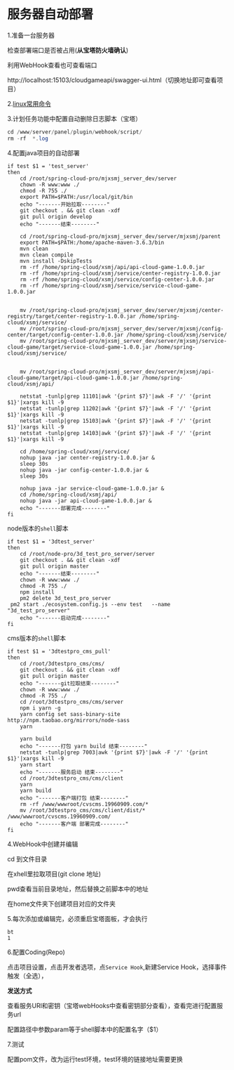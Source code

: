 # 服务器自动部署



1.准备一台服务器

检查部署端口是否被占用(**从宝塔防火墙确认**)

利用WebHook查看也可查看端口

http://localhost:15103/cloudgameapi/swagger-ui.html（切换地址即可查看项目）



2.[linux常用命令](http://note.youdao.com/noteshare?id=8f657e40e8f1ec07cf5881187b83decc&sub=C82478BD4DAE48CA80E1F03F6F180E28)



3.计划任务功能中配置自动删除日志脚本（宝塔）

```java
cd /www/server/panel/plugin/webhook/script/
rm -rf  *.log
```



4.配置java项目的自动部署

```shell
if test $1 = 'test_server'
then
    cd /root/spring-cloud-pro/mjxsmj_server_dev/server
    chown -R www:www ./
    chmod -R 755 ./
    export PATH=$PATH:/usr/local/git/bin
    echo "-------开始拉取--------"
    git checkout . && git clean -xdf
    git pull origin develop
    echo "-------结束--------"
    
    cd /root/spring-cloud-pro/mjxsmj_server_dev/server/mjxsmj/parent
    export PATH=$PATH:/home/apache-maven-3.6.3/bin
    mvn clean
    mvn clean compile
    mvn install -DskipTests
    rm -rf /home/spring-cloud/xsmj/api/api-cloud-game-1.0.0.jar
    rm -rf /home/spring-cloud/xsmj/service/center-registry-1.0.0.jar
    rm -rf /home/spring-cloud/xsmj/service/config-center-1.0.0.jar
    rm -rf /home/spring-cloud/xsmj/service/service-cloud-game-1.0.0.jar
    
   
    mv /root/spring-cloud-pro/mjxsmj_server_dev/server/mjxsmj/center-registry/target/center-registry-1.0.0.jar /home/spring-cloud/xsmj/service/
    mv /root/spring-cloud-pro/mjxsmj_server_dev/server/mjxsmj/config-center/target/config-center-1.0.0.jar /home/spring-cloud/xsmj/service/
    mv /root/spring-cloud-pro/mjxsmj_server_dev/server/mjxsmj/service-cloud-game/target/service-cloud-game-1.0.0.jar /home/spring-cloud/xsmj/service/
    
   
    mv /root/spring-cloud-pro/mjxsmj_server_dev/server/mjxsmj/api-cloud-game/target/api-cloud-game-1.0.0.jar /home/spring-cloud/xsmj/api/
    
    netstat -tunlp|grep 11101|awk '{print $7}'|awk -F '/' '{print $1}'|xargs kill -9
    netstat -tunlp|grep 11202|awk '{print $7}'|awk -F '/' '{print $1}'|xargs kill -9
    netstat -tunlp|grep 15103|awk '{print $7}'|awk -F '/' '{print $1}'|xargs kill -9
    netstat -tunlp|grep 14103|awk '{print $7}'|awk -F '/' '{print $1}'|xargs kill -9
    
    cd /home/spring-cloud/xsmj/service/
    nohup java -jar center-registry-1.0.0.jar &
    sleep 30s
    nohup java -jar config-center-1.0.0.jar &
    sleep 30s
    
    nohup java -jar service-cloud-game-1.0.0.jar &
    cd /home/spring-cloud/xsmj/api/
    nohup java -jar api-cloud-game-1.0.0.jar &
    echo "-------部署完成--------"
fi
```

node版本的`shell`脚本

```shell
if test $1 = '3dtest_server'
then
    cd /root/node-pro/3d_test_pro_server/server
    git checkout . && git clean -xdf
    git pull origin master
    echo "-------结束--------"
    chown -R www:www ./
    chmod -R 755 ./
    npm install
    pm2 delete 3d_test_pro_server
 pm2 start ./ecosystem.config.js --env test   --name "3d_test_pro_server"
    echo "-------启动完成--------"
fi
```

cms版本的`shell`脚本

```shell
if test $1 = '3dtestpro_cms_pull'
then
    cd /root/3dtestpro_cms/cms/
    git checkout . && git clean -xdf
    git pull origin master
    echo "-------git拉取结束--------"
    chown -R www:www ./
    chmod -R 755 ./
    cd /root/3dtestpro_cms/cms/server
    npm i yarn -g
    yarn config set sass-binary-site http://npm.taobao.org/mirrors/node-sass
    yarn
   
    yarn build
    echo "-------打包 yarn build 结束--------"
    netstat -tunlp|grep 7003|awk '{print $7}'|awk -F '/' '{print $1}'|xargs kill -9
    yarn start
    echo "-------服务启动 结束--------"
    cd /root/3dtestpro_cms/cms/client
    yarn
    yarn build
    echo "-------客户端打包 结束--------"
    rm -rf /www/wwwroot/cvscms.19960909.com/*
    mv /root/3dtestpro_cms/cms/client/dist/* /www/wwwroot/cvscms.19960909.com/
    echo "-------客户端 部署完成--------"
fi
```



4.WebHook中创建并编辑

cd 到文件目录

在xhell里拉取项目(git clone 地址)

pwd查看当前目录地址，然后替换之前脚本中的地址

在home文件夹下创建项目对应的文件夹



5.每次添加或编辑完，必须重启宝塔面板，才会执行

```shell
bt
1
```



6.配置Coding(Repo)

点击项目设置，点击开发者选项，点`Service Hook`,新建Service Hook，选择事件触发（全选），

**发送方式**

查看服务URl和密钥（宝塔webHooks中查看密钥部分查看），查看完进行配置服务url

配置路径中参数param等于shell脚本中的配置名字（$1）





7.测试

配置pom文件，改为运行test环境，test环境的链接地址需要更换

